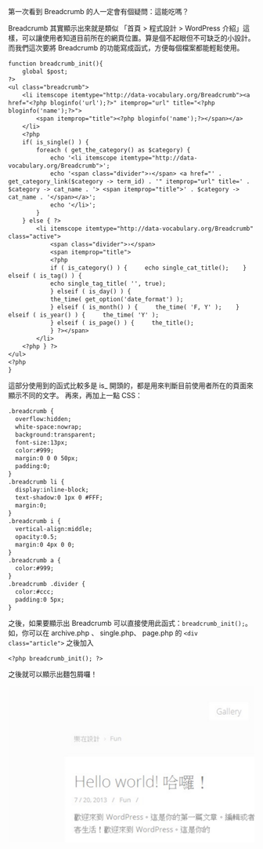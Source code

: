 第一次看到 Breadcrumb 的人一定會有個疑問：這能吃嗎？

Breadcrumb 其實顯示出來就是類似 「首頁 > 程式設計 > WordPress 介紹」這樣，可以讓使用者知道目前所在的網頁位置。算是個不起眼但不可缺乏的小設計。
而我們這次要將 Breadcrumb 的功能寫成函式，方便每個檔案都能輕鬆使用。

```
function breadcrumb_init(){
    global $post;
?>
<ul class="breadcrumb">
    <li itemscope itemtype="http://data-vocabulary.org/Breadcrumb"><a href="<?php bloginfo('url');?>" itemprop="url" title="<?php bloginfo('name');?>">
        <span itemprop="title"><?php bloginfo('name');?></span></a>
    </li>
    <?php
    if( is_single() ) {
        foreach ( get_the_category() as $category) {
            echo '<li itemscope itemtype="http://data-vocabulary.org/Breadcrumb">';
            echo '<span class="divider">›</span> <a href="' . get_category_link($category -> term_id) . '" itemprop="url" title=' . $category -> cat_name . '> <span itemprop="title">' . $category -> cat_name . '</span></a>';
            echo '</li>';
        }
    } else { ?>
        <li itemscope itemtype="http://data-vocabulary.org/Breadcrumb" class="active">
            <span class="divider">›</span>
            <span itemprop="title">
            <?php
            if ( is_category() ) {     echo single_cat_title();    } elseif ( is_tag() ) {
            echo single_tag_title( '', true);
            } elseif ( is_day() ) {
            the_time( get_option('date_format') );
            } elseif ( is_month() ) {     the_time( 'F, Y' );    } elseif ( is_year() ) {     the_time( 'Y' );
            } elseif ( is_page() ) {     the_title();
            } ?></span>
        </li>
    <?php } ?>
</ul>
<?php
}

```

這部分使用到的函式比較多是 is_ 開頭的，都是用來判斷目前使用者所在的頁面來顯示不同的文字。
再來，再加上一點 CSS：

```
.breadcrumb {
  overflow:hidden;
  white-space:nowrap;
  background:transparent;
  font-size:13px;
  color:#999;
  margin:0 0 0 50px;
  padding:0;
}
.breadcrumb li {
  display:inline-block;
  text-shadow:0 1px 0 #FFF;
  margin:0;
}
.breadcrumb i {
  vertical-align:middle;
  opacity:0.5;
  margin:0 4px 0 0;
}
.breadcrumb a {
  color:#999;
}
.breadcrumb .divider {
  color:#ccc;
  padding:0 5px;
}
```

之後，如果要顯示出 Breadcrumb 可以直接使用此函式：`breadcrumb_init();`。
如，你可以在 archive.php 、 single.php、 page.php 的 `<div class="article">` 之後加入

```
<?php breadcrumb_init(); ?>
```

之後就可以顯示出麵包屑囉！

![image027](/images/image027.jpg)
